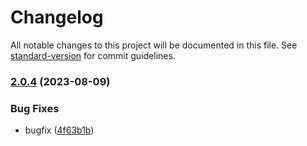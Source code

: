 # Changelog

All notable changes to this project will be documented in this file. See [standard-version](https://github.com/conventional-changelog/standard-version) for commit guidelines.

### [2.0.4](https://github.com/viarotel-org/vite-uniapp-template/compare/v2.0.3...v2.0.4) (2023-08-09)


### Bug Fixes

* bugfix ([4f63b1b](https://github.com/viarotel-org/vite-uniapp-template/commit/4f63b1bc0ec034bda575aea1cec10b7f66faceeb))
